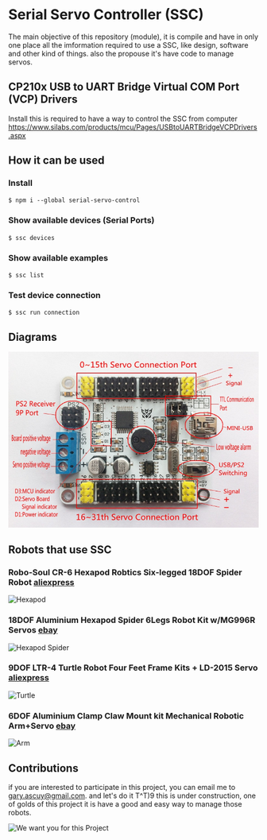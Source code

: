 # Serial Servo Controller (SSC)

The main objective of this repository (module), it is compile and have in only one place all the imformation required to use a SSC, like design, software and other kind of things. also the propouse it's have code to manage servos.

## CP210x USB to UART Bridge Virtual COM Port (VCP) Drivers
Install this is required to have a way to control the SSC from computer 
https://www.silabs.com/products/mcu/Pages/USBtoUARTBridgeVCPDrivers.aspx

## How it can be used

### Install 
```
$ npm i --global serial-servo-control
```

### Show available devices (Serial Ports)
```
$ ssc devices
```

### Show available examples
```
$ ssc list
```

### Test device connection 
```
$ ssc run connection
```


## Diagrams 
![Serial Servo Controller](https://raw.githubusercontent.com/Gary-Ascuy/ssc/master/assets/ssc-components.png)

## Robots that use SSC

### Robo-Soul CR-6 Hexapod Robtics Six-legged 18DOF Spider Robot [aliexpress](http://es.aliexpress.com/item/Robo-Soul-CR-6-Hexapod-Robtics-Six-legged-18DOF-Spider-Robot-Kit-w-32CH-Controller-Digital/32244938744.html?spm=2114.10010108.1000013.8.4EXno8&scm=1007.13339.33133.0&pvid=cc30f5d0-fdc2-49d0-a313-199c5ceddaba&tpp=0)

![Hexapod](http://g03.a.alicdn.com/kf/HTB1xkDEHVXXXXaYXpXXq6xXFXXXY/Robo-Soul-CR-6-Hexapod-Robtics-Six-legged-18DOF-Spider-Robot-Kit-w-32CH-Controller-Digital.jpg)

### 18DOF Aluminium Hexapod Spider 6Legs Robot Kit w/MG996R Servos [ebay](http://www.ebay.com/itm/18DOF-Aluminium-Hexapod-Spider-6Legs-Robot-Kit-w-MG996R-Servos-32CH-Controller-/281584338794?hash=item418fbc076a:g:c~4AAOSwstxU6-tK)

![Hexapod Spider](http://i.ebayimg.com/images/g/c~4AAOSwstxU6-tK/s-l500.jpg)

### 9DOF LTR-4 Turtle Robot Four Feet Frame Kits + LD-2015 Servo [aliexpress](http://es.aliexpress.com/item/9DOF-LTR-4-Turtle-Robot-Four-Feet-Frame-Kits-LD-2015-Servo-32Bits-Control-Board-PS2/32375525968.html?spm=2114.01010208.3.145.KMCkNQ&ws_ab_test=searchweb201556_0,searchweb201602_2_10049_10017_405_404_407_406_10040,searchweb201603_8&btsid=3a725e80-9459-47a3-bf68-b48af010b022)

![Turtle](http://g03.a.alicdn.com/kf/HTB1AurPLFXXXXcBXXXXq6xXFXXXF/9DOF-LTR-4-Turtle-Robot-Four-Feet-Frame-Kits-LD-2015-Servo-32Bits-Control-Board-PS.jpg)

### 6DOF Aluminium Clamp Claw Mount kit Mechanical Robotic Arm+Servo [ebay](http://www.ebay.com/itm/6DOF-Aluminium-Clamp-Claw-Mount-kit-Mechanical-Robotic-Arm-Servo-32CH-Controller/251888871234?_trksid=p2047675.c100623.m-1&_trkparms=aid%3D222007%26algo%3DSIC.MBE%26ao%3D1%26asc%3D20160323102634%26meid%3D3515c5b5131f473ab44b54d04418212a%26pid%3D100623%26rk%3D3%26rkt%3D6%26sd%3D281584338794)

![Arm](http://i.ebayimg.com/images/g/lPsAAOSw5ZBWGIax/s-l300.jpg)

## Contributions 

if you are interested to participate in this project, you can email me to gary.ascuy@gmail.com. and let's do it T^T)9 
this is under construction, one of golds of this project it is have a good and easy way to manage those robots. 

![We want you for this Project](https://cdn.meme.am/instances/400x/64337504.jpg)
